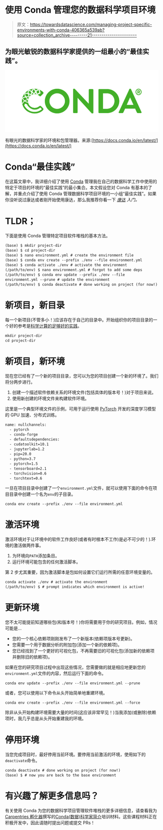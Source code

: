 # 使用 Conda 管理您的数据科学项目环境

> 原文：<https://towardsdatascience.com/managing-project-specific-environments-with-conda-406365a539ab?source=collection_archive---------21----------------------->

## 为眼光敏锐的数据科学家提供的一组最小的“最佳实践”。

![](img/2ec9d1cef865dcfa5e82035396d50bd2.png)

有眼光的数据科学家的环境和包管理器。来源:[https://docs.conda.io/en/latest/](https://docs.conda.io/en/latest/)

# Conda“最佳实践”

在这篇文章中，我详细介绍了使用 [Conda](https://docs.conda.io/en/latest/) 管理我在自己的数据科学工作中使用的特定于项目的环境的“最佳实践”的最小集合。本文假设您对 Conda 有基本的了解，并重点介绍了使用 Conda 管理数据科学项目环境的一小组“最佳实践”。如果你没听说过康达或者刚开始使用康达，那么我推荐你看一下 [*康达*](/managing-project-specific-environments-with-conda-b8b50aa8be0e) *入门。*

# TLDR；

下面是使用 Conda 管理特定项目软件堆栈的基本方法。

```
(base) $ mkdir project-dir
(base) $ cd project-dir
(base) $ nano environment.yml # create the environment file
(base) $ conda env create --prefix ./env --file environment.yml
(base) $ conda activate ./env # activate the environment
(/path/to/env) $ nano environment.yml # forgot to add some deps
(/path/to/env) $ conda env update --prefix ./env --file environment.yml --prune # update the environment
(/path/to/env) $ conda deactivate # done working on project (for now!)
```

# 新项目，新目录

每一个新项目(不管多小！)应该存在于自己的目录中。开始组织你的项目目录的一个好的参考是[科学计算的足够好的实践](https://journals.plos.org/ploscompbiol/article?id=10.1371/journal.pcbi.1005510)。

```
mkdir project-dir
cd project-dir
```

# 新项目，新环境

现在您已经有了一个新的项目目录，您可以为您的项目创建一个新的环境了。我们将分两步进行。

1.  创建一个描述软件依赖关系的环境文件(包括具体的版本号！)对于项目来说。
2.  使用新创建的环境文件来构建软件环境。

这里是一个典型环境文件的示例，可用于运行使用 [PyTorch](https://www.pytorch.org/) 开发的深度学习模型的 GPU 加速、分布式训练。

```
name: nullchannels:
  - pytorch
  - conda-forge
  - defaultsdependencies:
  - cudatoolkit=10.1
  - jupyterlab=1.2
  - pip=20.0
  - python=3.7
  - pytorch=1.5
  - tensorboard=2.1
  - torchvision=0.6
  - torchtext=0.6
```

一旦在项目目录中创建了一个`environment.yml`文件，就可以使用下面的命令在项目目录中创建一个名为`env`的子目录。

```
conda env create --prefix ./env --file environment.yml
```

# 激活环境

激活环境对于让环境中的软件工作良好(或者有时根本不工作)是必不可少的！).环境的激活做两件事。

1.  为环境向`PATH`添加条目。
2.  运行环境可能包含的任何激活脚本。

第 2 步尤其重要，因为激活脚本是包如何设置它们运行所需的任意环境变量的。

```
conda activate ./env # activate the environment
(/path/to/env) $ # prompt indicates which environment is active!
```

# 更新环境

您不太可能提前知道哪些包(和版本号！)你将需要用于你的研究项目。例如，情况可能是…

*   您的一个核心依赖项刚刚发布了一个新版本(依赖项版本号更新)。
*   您需要一个用于数据分析的附加包(添加一个新的依赖项)。
*   您已经找到了一个更好的可视化包，不再需要旧的可视化包(添加新的依赖项并删除旧的依赖项)。

如果在您的研究项目过程中出现这些情况，您需要做的就是相应地更新您的`environment.yml`文件的内容，然后运行下面的命令。

```
conda env update --prefix ./env --file environment.yml --prune
```

或者，您可以使用以下命令从头开始简单地重建环境。

```
conda env create --prefix ./env --file environment.yml --force
```

除非从头开始构建环境需要大量的时间(这应该非常罕见！)当我添加(或删除)依赖项时，我几乎总是从头开始重建我的环境。

# 停用环境

当您完成项目时，最好停用当前环境。要停用当前激活的环境，使用如下的`deactivate`命令。

```
conda deactivate # done working on project (for now!)
(base) $ # now you are back to the base environment
```

# 有兴趣了解更多信息吗？

有关使用 Conda 为您的数据科学项目管理软件堆栈的更多详细信息，请查看我为[Carpentries 孵化器](https://carpentries.org/involved-lessons/)撰写的[Conda(数据)科学家简介](https://carpentries-incubator.github.io/introduction-to-conda-for-data-scientists/)培训材料。这些课程材料正在积极开发中，因此请随时提出问题或提交 PRs！